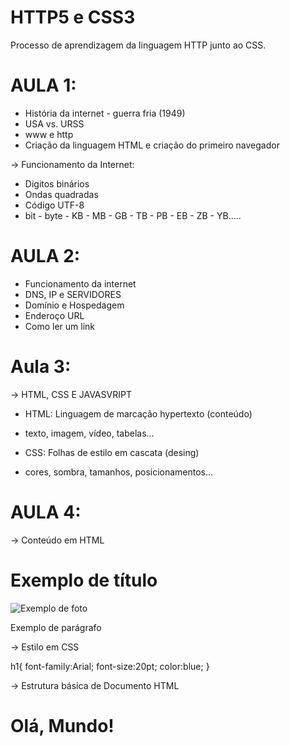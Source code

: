 # HTTP5 e CSS3
 Processo de aprendizagem da linguagem HTTP junto ao CSS.

# AULA 1:
* História da internet - guerra fria (1949)
* USA vs. URSS
* www e http
* Criação da linguagem HTML e criação do primeiro navegador

-> Funcionamento da Internet:
* Digitos binários
* Ondas quadradas
* Código UTF-8
* bit - byte - KB - MB - GB - TB - PB - EB - ZB - YB.....

# AULA 2:
* Funcionamento da internet
* DNS, IP e SERVIDORES
* Domínio e Hospedagem
* Enderoço URL
* Como ler um link

# Aula 3:
-> HTML, CSS E JAVASVRIPT
* HTML: Linguagem de marcação hypertexto (conteúdo)
- texto, imagem, vídeo, tabelas...
* CSS: Folhas de estilo em cascata (desing)
- cores, sombra, tamanhos, posicionamentos...

# AULA 4:
-> Conteúdo em HTML

 <h1>Exemplo de título</h1>
 <img src ="foto.png" alt="Exemplo de foto">
 <p>Exemplo de parágrafo</p>

-> Estilo em CSS

h1{
    font-family:Arial;
    font-size:20pt;
    color:blue;
}

-> Estrutura básica de Documento HTML

<!DOCTYPE html>
<html lang="pt-br">
<head>
    <meta charset="UTF-8">
    <meta name="viewport" 
    content="width=device-width, 
    initial-scale=1.0">
    <title>Document</title>
</head>
<body>
    <h1>Olá, Mundo!</h>
</body>
</html>
